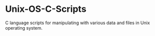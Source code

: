 # Unix-OS-C-Scripts
C language scripts for manipulating with various data and files in Unix operating system. 
